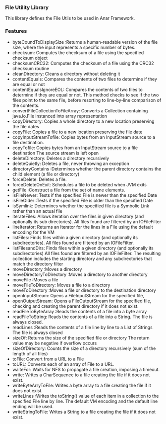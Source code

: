 ### File Utility Library

This library defines the File Utils to be used in Anar Framework.

### Features

- byteCoundToDisplaySize :Returns a human-readable version of the file size, where the input represents a specific number of bytes.
- checksum: Computes the checksum of a file using the specified checksum object
- checksumCRC32: Computes the checksum of a file using the CRC32 checksum routine
- cleanDirectory: Cleans a directory without deleting it
- contentEquals: Compares the contents of two files to determine if they are equal or not
- contentEqualsIgnoreEOL: Compares the contents of two files to determine if they are equal or not. This method checks to see if the two files point to the same file, before resorting to line-by-line comparison of the contents.
- convertFileCollectionToFileArray: Converts a Collection containing java.io.File instanced into array representation
- copyDirectory: Copies a whole directory to a new location preserving the file dates
- copyFile: Copies a file to a new location preserving the file date
- copyInputStreamTofile: Copies bytes from an InputStream source to a file destination.
- copyTofile: Copies bytes from an InputStream source to a file destination The source stream is left open
- deleteDirectory: Deletes a directory recursively
- deleteQuietly: Deletes a file, never throwing an exception
- directoryContains :Determines whether the parent directory contains the child element (a file or directory)
- forceDelete: Deletes a file.
- forceDeleteOnExit: Schedules a file to be deleted when JVM exits
- getFile :Construct a file from the set of name elements.
- isFileNewer: Tests if the specified File is newer than the specified Date
- isFileOlder :Tests if the specified File is older than the specified Date
- isSymlink: Determines whether the specified file is a Symbolic Link rather than an actual file
- iterateFiles: Allows iteration over the files in given directory (and optionally its sub directories). All files found are filtered by an IOFileFilter
- lineIterator: Returns an Iterator for the lines in a File using the default encoding for the VM
- listFiles: Finds files within a given directory (and optionally its subdirectories). All files found are filtered by an IOFileFilter.
- listFilesandDirs: Finds files within a given directory (and optionally its subdirectories) All files found are filtered by an IOFileFilter. The resulting collection includes the starting directory and any subdirectories that match the directory filter
- moveDirectory :Moves a directory
- moveDirectoryToDirectory :Moves a directory to another directory
- moveFile :Moves a file
- moveFileToDirectory: Moves a file to a directory
- moveToDirectory :Moves a file or directory to the destination directory
- openInputStream: Opens a FileInputStream for the specified file,
- openOutputStream: Opens a FileOutputStream for the specified file, checking and creating the parent directory if it does not exist.
- readFileToByteArray :Reads the contents of a file into a byte array
- readFileToString: Reads the contents of a file into a String. The file is always closed.
- readLines :Reads the contents of a file line by line to a List of Strings The file is always closed
- sizeOf: Returns the size of the specified file or directory The return value may be negative if overflow occurs
- sizeOfDirectory: Counts the size of a directory recursively (sum of the length of all files)
- toFile: Convert from a URL to a File
- toURL: Converts each of an array of File to a URL.
- waiteFor: Waits for NFS to propagate a file creation, imposing a timeout.
- write: Writes a CharSequence to a file creating the file if it does not exist.
- writeByteArryToFile: Writes a byte array to a file creating the file if it does not exist.
- writeLines :Writes the toString() value of each item in a collection to the specified File line by line. The default VM encoding and the default line ending will be used.
- writeStringToFile: Writes a String to a file creating the file if it does not exist.
